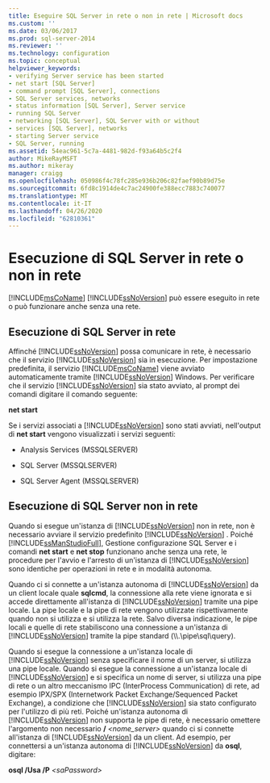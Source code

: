 ```yaml
---
title: Eseguire SQL Server in rete o non in rete | Microsoft docs
ms.custom: ''
ms.date: 03/06/2017
ms.prod: sql-server-2014
ms.reviewer: ''
ms.technology: configuration
ms.topic: conceptual
helpviewer_keywords:
- verifying Server service has been started
- net start [SQL Server]
- command prompt [SQL Server], connections
- SQL Server services, networks
- status information [SQL Server], Server service
- running SQL Server
- networking [SQL Server], SQL Server with or without
- services [SQL Server], networks
- starting Server service
- SQL Server, running
ms.assetid: 54eac961-5c7a-4481-982d-f93a64b5c2f4
author: MikeRayMSFT
ms.author: mikeray
manager: craigg
ms.openlocfilehash: 050986f4c78fc285e936b206c82faef90b89d75e
ms.sourcegitcommit: 6fd8c1914de4c7ac24900fe388ecc7883c740077
ms.translationtype: MT
ms.contentlocale: it-IT
ms.lasthandoff: 04/26/2020
ms.locfileid: "62810361"
---
```

# <a name="run-sql-server-with-or-without-a-network"></a>Esecuzione di SQL Server in rete o non in rete
  [!INCLUDE[msCoName](../../includes/msconame-md.md)] [!INCLUDE[ssNoVersion](../../includes/ssnoversion-md.md)] può essere eseguito in rete o può funzionare anche senza una rete.  
  
## <a name="running-sql-server-on-a-network"></a>Esecuzione di SQL Server in rete  
 Affinché [!INCLUDE[ssNoVersion](../../includes/ssnoversion-md.md)] possa comunicare in rete, è necessario che il servizio [!INCLUDE[ssNoVersion](../../includes/ssnoversion-md.md)] sia in esecuzione. Per impostazione predefinita, il servizio [!INCLUDE[msCoName](../../includes/msconame-md.md)] viene avviato automaticamente tramite [!INCLUDE[ssNoVersion](../../includes/ssnoversion-md.md)] Windows. Per verificare che il servizio [!INCLUDE[ssNoVersion](../../includes/ssnoversion-md.md)] sia stato avviato, al prompt dei comandi digitare il comando seguente:  
  
 **net start**  
  
 Se i servizi associati a [!INCLUDE[ssNoVersion](../../includes/ssnoversion-md.md)] sono stati avviati, nell'output di **net start** vengono visualizzati i servizi seguenti:  
  
-   Analysis Services (MSSQLSERVER)  
  
-   SQL Server (MSSQLSERVER)  
  
-   SQL Server Agent (MSSQLSERVER)  
  
## <a name="running-sql-server-without-a-network"></a>Esecuzione di SQL Server non in rete  
 Quando si esegue un'istanza di [!INCLUDE[ssNoVersion](../../includes/ssnoversion-md.md)] non in rete, non è necessario avviare il servizio predefinito [!INCLUDE[ssNoVersion](../../includes/ssnoversion-md.md)] . Poiché [!INCLUDE[ssManStudioFull](../../includes/ssmanstudiofull-md.md)], Gestione configurazione SQL Server e i comandi **net start** e **net stop** funzionano anche senza una rete, le procedure per l'avvio e l'arresto di un'istanza di [!INCLUDE[ssNoVersion](../../includes/ssnoversion-md.md)] sono identiche per operazioni in rete e in modalità autonoma.  
  
 Quando ci si connette a un'istanza autonoma di [!INCLUDE[ssNoVersion](../../includes/ssnoversion-md.md)] da un client locale quale **sqlcmd**, la connessione alla rete viene ignorata e si accede direttamente all'istanza di [!INCLUDE[ssNoVersion](../../includes/ssnoversion-md.md)] tramite una pipe locale. La pipe locale e la pipe di rete vengono utilizzate rispettivamente quando non si utilizza e si utilizza la rete. Salvo diversa indicazione, le pipe locali e quelle di rete stabiliscono una connessione a un'istanza di [!INCLUDE[ssNoVersion](../../includes/ssnoversion-md.md)] tramite la pipe standard (\\\\.\pipe\sql\query).  
  
 Quando si esegue la connessione a un'istanza locale di [!INCLUDE[ssNoVersion](../../includes/ssnoversion-md.md)] senza specificare il nome di un server, si utilizza una pipe locale. Quando si esegue la connessione a un'istanza locale di [!INCLUDE[ssNoVersion](../../includes/ssnoversion-md.md)] e si specifica un nome di server, si utilizza una pipe di rete o un altro meccanismo IPC (InterProcess Communication) di rete, ad esempio IPX/SPX (Internetwork Packet Exchange/Sequenced Packet Exchange), a condizione che [!INCLUDE[ssNoVersion](../../includes/ssnoversion-md.md)] sia stato configurato per l'utilizzo di più reti. Poiché un'istanza autonoma di [!INCLUDE[ssNoVersion](../../includes/ssnoversion-md.md)] non supporta le pipe di rete, è necessario omettere l'argomento non necessario **/** _<nome_server>_ quando ci si connette all'istanza di [!INCLUDE[ssNoVersion](../../includes/ssnoversion-md.md)] da un client. Ad esempio, per connettersi a un'istanza autonoma di [!INCLUDE[ssNoVersion](../../includes/ssnoversion-md.md)] da **osql**, digitare:  
  
 **osql /Usa /P** _\<saPassword>_  
  
  
